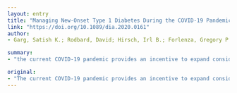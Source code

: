 ```yaml
---
layout: entry
title: "Managing New-Onset Type 1 Diabetes During the COVID-19 Pandemic: Challenges and Opportunities"
link: "https://doi.org/10.1089/dia.2020.0161"
author:
- Garg, Satish K.; Rodbard, David; Hirsch, Irl B.; Forlenza, Gregory P.

summary:
- "the current COVID-19 pandemic provides an incentive to expand considerably the use of telemedicine for diabetes patients. The current COVD-19 Pandemic offers an incentive for the current use of the current telehealth. the current CoVID19 pandendemic aims to expand the use. telemedics are being used for high-risk patients with diabetes, and especially for the management of type 1 diab.... This is a potential incentive to increase the use for diabetes and diabetes. COVId-19 panddemic is currently. it provides a way to expand."

original:
- "The current COVID-19 pandemic provides an incentive to expand considerably the use of telemedicine for high-risk patients with diabetes, and especially for the management of type 1 diab..."
---
```



